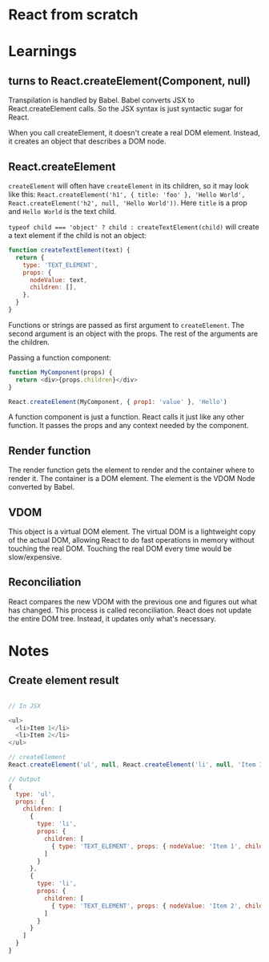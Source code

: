 # React from scratch

# Learnings

## <Component /> turns to React.createElement(Component, null)

Transpilation is handled by Babel. Babel converts JSX to React.createElement calls. So the JSX syntax is just syntactic sugar for React.

When you call createElement, it doesn't create a real DOM element. Instead, it creates an object that describes a DOM node.

## React.createElement

`createElement` will often have `createElement` in its children, so it may look like this: `React.createElement('h1', { title: 'foo' }, 'Hello World', React.createElement('h2', null, 'Hello World'))`. Here `title` is a prop and `Hello World` is the text child.

`typeof child === 'object' ? child : createTextElement(child)` will create a text element if the child is not an object:

```js
function createTextElement(text) {
  return {
    type: 'TEXT_ELEMENT',
    props: {
      nodeValue: text,
      children: [],
    },
  }
}
```

Functions or strings are passed as first argument to `createElement`. The second argument is an object with the props. The rest of the arguments are the children.

Passing a function component:

```js
function MyComponent(props) {
  return <div>{props.children}</div>
}

React.createElement(MyComponent, { prop1: 'value' }, 'Hello')
```

A function component is just a function. React calls it just like any other function. It passes the props and any context needed by the component.

## Render function

The render function gets the element to render and the container where to render it. The container is a DOM element. The element is the VDOM Node converted by Babel.

## VDOM

This object is a virtual DOM element. The virtual DOM is a lightweight copy of the actual DOM, allowing React to do fast operations in memory without touching the real DOM. Touching the real DOM every time would be slow/expensive.

## Reconciliation

React compares the new VDOM with the previous one and figures out what has changed. This process is called reconciliation. React does not update the entire DOM tree. Instead, it updates only what's necessary.

# Notes

## Create element result

```js

// In JSX

<ul>
  <li>Item 1</li>
  <li>Item 2</li>
</ul>

// createElement
React.createElement('ul', null, React.createElement('li', null, 'Item 1'), React.createElement('li', null, 'Item 2'));

// Output
{
  type: 'ul',
  props: {
    children: [
      {
        type: 'li',
        props: {
          children: [
            { type: 'TEXT_ELEMENT', props: { nodeValue: 'Item 1', children: [] } }
          ]
        }
      },
      {
        type: 'li',
        props: {
          children: [
            { type: 'TEXT_ELEMENT', props: { nodeValue: 'Item 2', children: [] } }
          ]
        }
      }
    ]
  }
}
```
